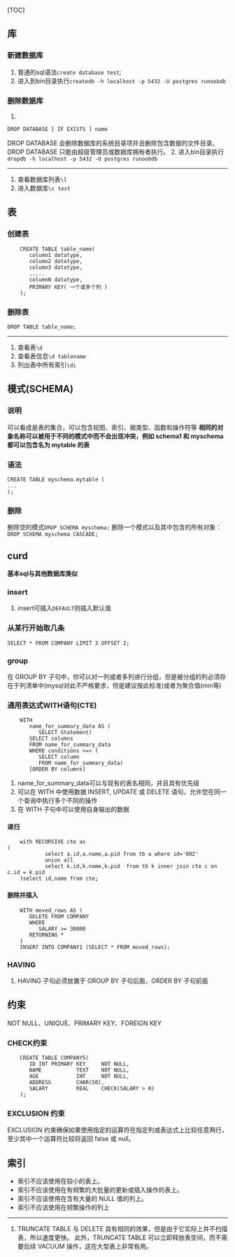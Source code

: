 [TOC]
## 库
### 新建数据库
1. 普通的sql语法`create database test`;
2. 进入到bin目录执行`createdb -h localhost -p 5432 -U postgres runoobdb`
### 删除数据库
1.
 ~~~
DROP DATABASE [ IF EXISTS ] name
~~~
DROP DATABASE 会删除数据库的系统目录项并且删除包含数据的文件目录。
DROP DATABASE 只能由超级管理员或数据库拥有者执行。
2. 进入bin目录执行`dropdb -h localhost -p 5432 -U postgres runoobdb`
*****
1. 查看数据库列表`\l`
2. 进入数据库`\c test`
## 表
### 创建表
~~~
    CREATE TABLE table_name(
       column1 datatype,
       column2 datatype,
       column3 datatype,
       .....
       columnN datatype,
       PRIMARY KEY( 一个或多个列 )
    );
~~~
### 删除表
`DROP TABLE table_name;`
*****
1. 查看表`\d`
2. 查看表信息`\d tablename`
3. 列出表中所有索引`\di`
## 模式(SCHEMA)
### 说明
可以看成是表的集合，可以包含视图、索引、据类型、函数和操作符等
**相同的对象名称可以被用于不同的模式中而不会出现冲突，例如 schema1 和 myschema 都可以包含名为 mytable 的表**
### 语法
~~~
CREATE TABLE myschema.mytable (
...
);
~~~
### 删除
删除空的模式`DROP SCHEMA myschema;`
删除一个模式以及其中包含的所有对象：`DROP SCHEMA myschema CASCADE;`
## curd
**基本sql与其他数据库类似**
### insert
1. insert可插入`DEFAULT`则插入默认值
### 从某行开始取几条
`SELECT * FROM COMPANY LIMIT 3 OFFSET 2;`
### group
在 GROUP BY 子句中，你可以对一列或者多列进行分组，但是被分组的列必须存在于列清单中(mysql对此不严格要求，但是建议按此标准)或者为聚合值(min等)
### 通用表达式WITH语句(CTE)
~~~
    WITH
       name_for_summary_data AS (
          SELECT Statement)
       SELECT columns
       FROM name_for_summary_data
       WHERE conditions <=> (
          SELECT column
          FROM name_for_summary_data)
       [ORDER BY columns]
~~~
1. name_for_summary_data可以与现有的表名相同，并且具有优先级
2. 可以在 WITH 中使用数据 INSERT, UPDATE 或 DELETE 语句，允许您在同一个查询中执行多个不同的操作
3. 在 WITH 子句中可以使用自身输出的数据
#### 递归
```
    with RECURSIVE cte as ( 
            select a.id,a.name,a.pid from tb a where id='002' 
            union all  
            select k.id,k.name,k.pid  from tb k inner join cte c on c.id = k.pid 
    )select id,name from cte;
```
#### 删除并插入
```
    WITH moved_rows AS (
       DELETE FROM COMPANY
       WHERE
          SALARY >= 30000
       RETURNING *
    )
    INSERT INTO COMPANY1 (SELECT * FROM moved_rows);
```
### HAVING
1. HAVING 子句必须放置于 GROUP BY 子句后面，ORDER BY 子句前面
## 约束
NOT NULL、UNIQUE、PRIMARY KEY、FOREIGN KEY
### CHECK约束
~~~
    CREATE TABLE COMPANY5(
       ID INT PRIMARY KEY     NOT NULL,
       NAME           TEXT    NOT NULL,
       AGE            INT     NOT NULL,
       ADDRESS        CHAR(50),
       SALARY         REAL    CHECK(SALARY > 0)
    );
~~~
### EXCLUSION 约束
EXCLUSION 约束确保如果使用指定的运算符在指定列或表达式上比较任意两行，至少其中一个运算符比较将返回 false 或 null。
## 索引
*   索引不应该使用在较小的表上。
*   索引不应该使用在有频繁的大批量的更新或插入操作的表上。
*   索引不应该使用在含有大量的 NULL 值的列上。
*   索引不应该使用在频繁操作的列上
****
1. TRUNCATE TABLE 与 DELETE 具有相同的效果，但是由于它实际上并不扫描表，所以速度更快。 此外，TRUNCATE TABLE 可以立即释放表空间，而不需要后续 VACUUM 操作，这在大型表上非常有用。
